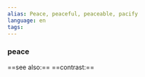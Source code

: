 ```yaml
---
alias: Peace, peaceful, peaceable, pacify
language: en
tags: 
---
```

### peace
==see also:== 
==contrast:== 